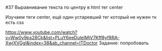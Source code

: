 #37 Выравнивание текста по центру в html тег center

Изучаем теги  center, ещё один устаревший тег который не нужен тк есть css

https://www.youtube.com/watch?v=Ww0y9ps28Ck&list=PLuY6eeDuleIMjV7Kff8yf8RA-XwjXVGgl&index=38&ab_channel=ITDoctor
Задание: попробовать